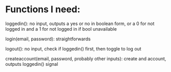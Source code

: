 # Functions I need:

loggedin(): no input, outputs a yes or no in boolean form, or a 0 for not logged in and a 1 for not logged in if bool unavailable

login(email, password): straightforwards

logout(): no input, check if loggedin() first, then toggle to log out

createaccount(email, password, probably other inputs): create and account, outputs loggedin() signal